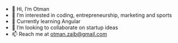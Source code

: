 - 👋 Hi, I’m Otman
- 👀 I’m interested in coding, entrepreneurship, marketing and sports
- 🌱 Currently learning Angular
- 💞️ I’m looking to collaborate on startup ideas
- 📫 Reach me at otman.zaib@gmail.com

<!---
Klass-A/Klass-A is a ✨ special ✨ repository because its `README.md` (this file) appears on your GitHub profile.
You can click the Preview link to take a look at your changes.
--->
